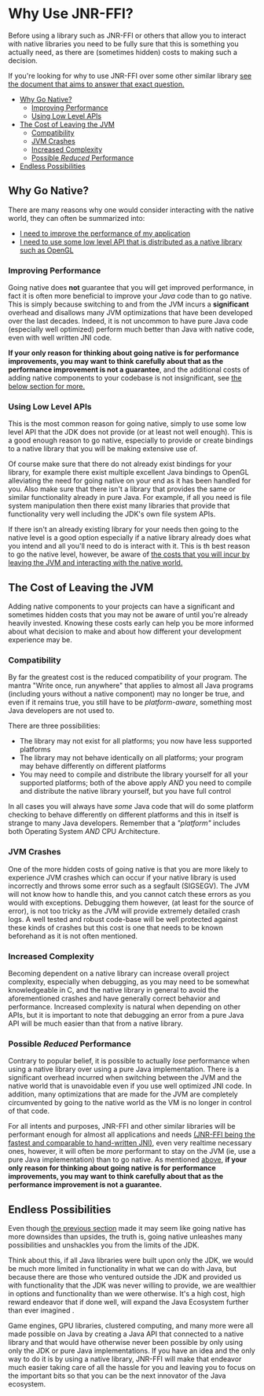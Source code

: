 # Why Use JNR-FFI?

Before using a library such as JNR-FFI or others that allow you to interact with native libraries you need to be fully
sure that this is something you actually need, as there are (sometimes hidden) costs to making such a decision.

If you're looking for why to use JNR-FFI over some other similar
library [see the document that aims to answer that exact question.](ComparisonToSimilarProjects.md)

* [Why Go Native?](#why-go-native)
  * [Improving Performance](#improving-performance)
  * [Using Low Level APIs](#using-low-level-apis)
* [The Cost of Leaving the JVM](#the-cost-of-leaving-the-jvm)
  * [Compatibility](#compatibility)
  * [JVM Crashes](#jvm-crashes)
  * [Increased Complexity](#increased-complexity)
  * [Possible *Reduced* Performance](#possible-reduced-performance)
* [Endless Possibilities](#endless-possibilities)

## Why Go Native?

There are many reasons why one would consider interacting with the native world, they can often be summarized into:

* [I need to improve the performance of my application](#improving-performance)
* [I need to use some low level API that is distributed as a native library such as OpenGL](#using-low-level-apis)

### Improving Performance

Going native does **not** guarantee that you will get improved performance, in fact it is often more beneficial to
improve your *Java* code than to go native. This is simply because switching to and from the JVM incurs a
**significant** overhead and disallows many JVM optimizations that have been developed over the last decades. Indeed, it
is not uncommon to have pure Java code (especially well optimized) perform much better than Java with native code, even
with well written JNI code.

**If your only reason for thinking about going native is for performance improvements, you may want to think carefully
about that as the performance improvement is not a guarantee**, and the additional costs of adding native components to
your codebase is not insignificant, see [the below section for more.](#the-cost-of-leaving-the-jvm)

### Using Low Level APIs

This is the most common reason for going native, simply to use some low level API that the JDK does not provide (or at
least not well enough). This is a good enough reason to go native, especially to provide or create bindings to a native
library that you will be making extensive use of.

Of course make sure that there do not already exist bindings for your library, for example there exist multiple
excellent Java bindings to OpenGL alleviating the need for going native on your end as it has been handled for you. Also
make sure that there isn't a library that provides the same or similar functionality already in pure Java. For example,
if all you need is file system manipulation then there exist many libraries that provide that functionality very well
including the JDK's own file system APIs.

If there isn't an already existing library for your needs then going to the native level is a good option especially if
a native library already does what you intend and all you'll need to do is interact with it. This is th best reason to
go the native level, however, be aware
of [the costs that you will incur by leaving the JVM and interacting with the native world.](#the-cost-of-leaving-the-jvm)

## The Cost of Leaving the JVM

Adding native components to your projects can have a significant and sometimes hidden costs that you may not be aware of
until you're already heavily invested. Knowing these costs early can help you be more informed about what decision to
make and about how different your development experience may be.

### Compatibility

By far the greatest cost is the reduced compatibility of your program. The mantra "Write once, run anywhere" that
applies to almost all Java programs (including yours without a native component) may no longer be true, and even if it
remains true, you still have to be *platform-aware*, something most Java developers are not used to.

There are three possibilities:

* The library may not exist for all platforms; you now have less supported platforms
* The library may not behave identically on all platforms; your program may behave differently on different platforms
* You may need to compile and distribute the library yourself for all your supported platforms; both of the above apply
  *AND* you need to compile and distribute the native library yourself, but you have full control

In all cases you will always have *some* Java code that will do some platform checking to behave differently on
different platforms and this in itself is strange to many Java developers. Remember that a *"platform"* includes both
Operating System *AND* CPU Architecture.

### JVM Crashes

One of the more hidden costs of going native is that you are more likely to experience JVM crashes which can occur if
your native library is used incorrectly and throws some error such as a segfault (SIGSEGV). The JVM will not know how to
handle this, and you cannot catch these errors as you would with exceptions. Debugging them however, (at least for the
source of error), is not too tricky as the JVM will provide extremely detailed crash logs. A well tested and robust
code-base will be well protected against these kinds of crashes but this cost is one that needs to be known beforehand
as it is not often mentioned.

### Increased Complexity

Becoming dependent on a native library can increase overall project complexity, especially when debugging, as you may
need to be somewhat knowledgeable in C, and the native library in general to avoid the aforementioned crashes and have
generally correct behavior and performance. Increased complexity is natural when depending on other APIs, but it is
important to note that debugging an error from a pure Java API will be much easier than that from a native library.

### Possible *Reduced* Performance

Contrary to popular belief, it is possible to actually *lose* performance when using a native library over using a pure
Java implementation. There is a significant overhead incurred when switching between the JVM and the native world that
is unavoidable even if you use well optimized JNI code. In addition, many optimizations that are made for the JVM are
completely circumvented by going to the native world as the VM is no longer in control of that code.

For all intents and purposes, JNR-FFI and other similar libraries will be performant enough for almost all applications
and needs [(JNR-FFI being the fastest and comparable to hand-written JNI)](./ComparisonToSimilarProjects.md), even very
realtime necessary ones, however, it will often be *more*
performant to stay on the JVM (ie, use a pure Java implementation) than to go native. As
mentioned [above](#improving-performance), **if your only reason for thinking about going native is for performance
improvements, you may want to think carefully about that as the performance improvement is not a guarantee.**

## Endless Possibilities

Even though [the previous section](#the-cost-of-leaving-the-jvm) made it may seem like going native has more downsides
than upsides, the truth is, going native unleashes many possibilities and unshackles you from the limits of the JDK.

Think about this, if all Java libraries were built upon only the JDK, we would be much more limited in functionality in
what we can do with Java, but because there are those who ventured outside the JDK and provided us with functionality
that the JDK was never willing to provide, we are wealthier in options and functionality than we were otherwise. It's a
high cost, high reward endeavor that if done well, will expand the Java Ecosystem further than ever imagined .

Game engines, GPU libraries, clustered computing, and many more were all made possible on Java by creating a Java API
that connected to a native library and that would have otherwise never been possible by only using only the JDK or pure
Java implementations. If you have an idea and the only way to do it is by using a native library, JNR-FFI will make that
endeavor much easier taking care of all the hassle for you and leaving you to focus on the important bits so that you
can be the next innovator of the Java ecosystem.